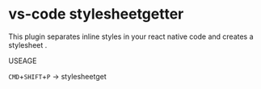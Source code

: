 # vs-code stylesheetgetter

This plugin separates inline styles in your react native code and creates a stylesheet .

USEAGE

`CMD`+`SHIFT`+`P` -> stylesheetget
